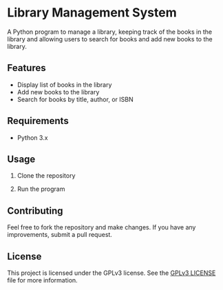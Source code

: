 # Library Management System

A Python program to manage a library, keeping track of the books in the library and allowing users to search for books and add new books to the library.

## Features
- Display list of books in the library
- Add new books to the library
- Search for books by title, author, or ISBN

## Requirements
- Python 3.x

## Usage
1. Clone the repository

2. Run the program


## Contributing
Feel free to fork the repository and make changes. If you have any improvements, submit a pull request.

## License
This project is licensed under the GPLv3 license. See the [GPLv3 LICENSE](https://www.gnu.org/licenses/gpl-3.0.en.html) file for more information.
